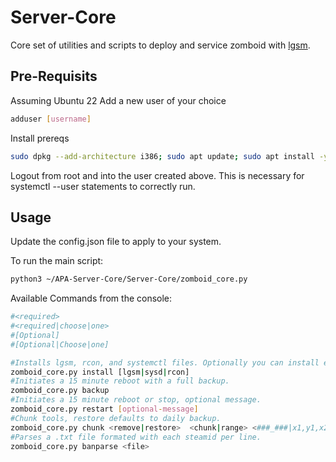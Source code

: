 # Server-Core

Core set of utilities and scripts to deploy and service zomboid with [lgsm](https://linuxgsm.com/servers/pzserver/).

## Pre-Requisits

Assuming Ubuntu 22
Add a new user of your choice

```bash
adduser [username]
```

Install prereqs

```bash
sudo dpkg --add-architecture i386; sudo apt update; sudo apt install -y binutils bsdmainutils bzip2 lib32gcc-s1 lib32stdc++6 libsdl2-2.0-0:i386 openjdk-21-jre pigz rng-tools5 steamcmd unzip python3-rcon rcon
```

Logout from root and into the user created above. This is necessary for systemctl --user statements to correctly run. 

## Usage

Update the config.json file to apply to your system.

To run the main script:

```bash
python3 ~/APA-Server-Core/Server-Core/zomboid_core.py
```

Available Commands from the console:

```bash
#<required>
#<required|choose|one>
#[Optional]
#[Optional|Choose|one]

#Installs lgsm, rcon, and systemctl files. Optionally you can install each piece individually.
zomboid_core.py install [lgsm|sysd|rcon]
#Initiates a 15 minute reboot with a full backup.
zomboid_core.py backup
#Initiates a 15 minute reboot or stop, optional message.
zomboid_core.py restart [optional-message]
#Chunk tools, restore defaults to daily backup.
zomboid_core.py chunk <remove|restore>  <chunk|range> <###_###|x1,y1,x2,y2> [daily|recent]
#Parses a .txt file formated with each steamid per line.
zomboid_core.py banparse <file>
```